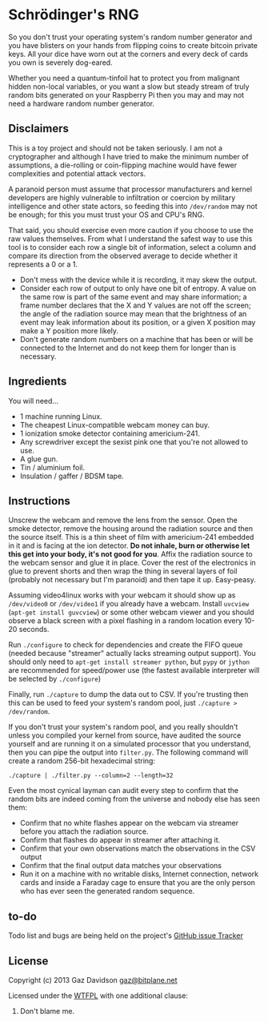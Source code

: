 ﻿Schrödinger's RNG
=================

So you don't trust your operating system's random number generator and you 
have blisters on your hands from flipping coins to create bitcoin private keys. 
All your dice have worn out at the corners and every deck of cards you own is 
severely dog-eared.

Whether you need a quantum-tinfoil hat to protect you from malignant hidden 
non-local variables, or you want a slow but steady stream of truly random bits 
generated on your Raspberry Pi then you may and may not need a hardware random 
number generator.

Disclaimers
-----------

This is a toy project and should not be taken seriously. I am not a 
cryptographer and although I have tried to make the minimum number of 
assumptions, a die-rolling or coin-flipping machine would have fewer 
complexities and potential attack vectors.

A paranoid person must assume that processor manufacturers and kernel 
developers are highly vulnerable to infiltration or coercion by military 
intelligence and other state actors, so feeding this into `/dev/random` may not
be enough; for this you must trust your OS and CPU's RNG.

That said, you should exercise even more caution if you choose to use the raw 
values themselves. From what I understand the safest way to use this tool is to 
consider each row a single bit of information, select a column and compare its 
direction from the observed average to decide whether it represents a 0 or a 1. 

 * Don't mess with the device while it is recording, it may skew the output.
 * Consider each row of output to only have one bit of entropy. A value on the 
   same row is part of the same event and may share information; a frame number
   declares that the X and Y values are not off the screen; the angle of the 
   radiation source may mean that the brightness of an event may leak 
   information about its position, or a given X position may make a Y position 
   more likely.
 * Don't generate random numbers on a machine that has been or will be 
   connected to the Internet and do not keep them for longer than is necessary.

Ingredients
-----------

You will need...

 * 1 machine running Linux.
 * The cheapest Linux-compatible webcam money can buy.
 * 1 ionization smoke detector containing americium-241.
 * Any screwdriver except the sexist pink one that you're not allowed to use.
 * A glue gun.
 * Tin / aluminium foil.
 * Insulation / gaffer / BDSM tape.

Instructions
------------

Unscrew the webcam and remove the lens from the sensor. Open the smoke detector,
remove the housing around the radiation source and then the source itself. This
is a thin sheet of film with americium-241 embedded in it and is facing at the
ion detector. **Do not inhale, burn or otherwise let this get into your body, 
it's not good for you**. Affix the radiation source to the webcam sensor and 
glue it in place. Cover the rest of the electronics in glue to prevent shorts 
and then wrap the thing in several layers of foil (probably not necessary but 
I'm paranoid) and then tape it up. Easy-peasy.

Assuming video4linux works with your webcam it should show up as `/dev/video0`
or `/dev/video1` if you already have a webcam. Install `uvcview` 
(`apt-get install guvcview`) or some other webcam viewer and you should observe
a black screen with a pixel flashing in a random location every 10-20 seconds.

Run `./configure` to check for dependencies and create the FIFO queue (needed 
because "streamer" actually lacks streaming output support). You should only 
need to `apt-get install streamer python`, but `pypy` or `jython` are 
recommended for speed/power use (the fastest available interpreter will be 
selected by `./configure`)

Finally, run `./capture` to dump the data out to CSV. If you're trusting then
this can be used to feed your system's random pool, just 
`./capture > /dev/random`.

If you don't trust your system's random pool, and you really shouldn't unless 
you compiled your kernel from source, have audited the source yourself and are
running it on a simulated processor that you understand, then you can pipe the 
output into `filter.py`. The following command will create a random 256-bit 
hexadecimal string:

    ./capture | ./filter.py --column=2 --length=32

Even the most cynical layman can audit every step to confirm that the random 
bits are indeed coming from the universe and nobody else has seen them:

 * Confirm that no white flashes appear on the webcam via streamer before you 
   attach the radiation source.
 * Confirm that flashes do appear in streamer after attaching it.
 * Confirm that your own observations match the observations in the CSV output
 * Confirm that the final output data matches your observations
 * Run it on a machine with no writable disks, Internet connection, network 
   cards and inside a Faraday cage to ensure that you are the only person who
   has ever seen the generated random sequence.

to-do
-----

Todo list and bugs are being held on the project's 
[GitHub issue Tracker](https://github.com/bitplane/schrodingers-rng/issues)

License
-------
Copyright (c) 2013 Gaz Davidson <gaz@bitplane.net>

Licensed under the [WTFPL](http://en.wikipedia.org/wiki/WTFPL) with one
additional clause:

   1. Don't blame me.

